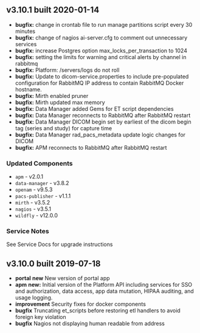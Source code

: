 ## v3.10.1 built 2020-01-14

* **bugfix:** change in crontab file to run manage partitions script every 30 minutes
* **bugfix:** change of nagios ai-server.cfg to comment out unnecessary services
* **bugfix:** increase Postgres option max_locks_per_transaction to 1024
* **bugfix:** setting the limits for warning and critical alerts by channel in rabbitmq
* **bugfix:** Platform: /servers/logs do not roll
* **bugfix:** Update to dicom-service.properties to include pre-populated configuration for RabbitMQ IP address to contain RabbitMQ Docker hostname.
* **bugfix:** Mirth enabled pruner
* **bugfix:** Mirth updated max memory
* **bugfix:** Data Manager added Gems for ET script dependencies
* **bugfix:** Data Manager reconnects to RabbitMQ after RabbitMQ restart
* **bugfix:** Data Manager DICOM begin set by earliest of the dicom begin tag (series and study) for capture time
* **bugfix:** Data Manager rad_pacs_metadata update logic changes for DICOM
* **bugfix:** APM reconnects to RabbitMQ after RabbitMQ restart

### Updated Components

* `apm` - v2.0.1
* `data-manager` - v3.8.2
* `openam` - v9.5.3
* `pacs-publisher` - v1.1.1
* `mirth` - v3.5.2
* `nagios` - v3.5.1
* `wildfly` - v12.0.0

### Service Notes

See Service Docs for upgrade instructions

## v3.10.0 built 2019-07-18

* **portal** **new** New version of portal app
* **apm** **new:** Initial version of the Platform API including services for SSO and authorization, data access, app data mutation, HIPAA auditing, and usage logging.
* **improvement** Security fixes for docker components
* **bugfix** Truncating et_scripts before restoring etl handlers to avoid foreign key violation
* **bugfix** Nagios not displaying human readable from address


